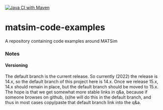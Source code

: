[![Java CI with Maven](https://github.com/matsim-org/matsim-code-examples/actions/workflows/maven.yml/badge.svg?branch=15.x)](https://github.com/matsim-org/matsim-code-examples/actions/workflows/maven.yml)

# matsim-code-examples
A repository containing code examples around MATSim

### Notes

#### Versioning

The default branch is the current release.  So currently (2022) the release is 14.x, so the default branch of this project here is 14.x.  Once we release 15.x, 14.x should remain in place, but the default branch should be moved to 15.x.  The hope is that we get somewhat more stable links in q&a, because if someone browses on github, (s)he will do this in the default branch, and thus in most cases copy/paste that default branch link into the q&a.
